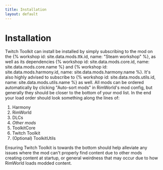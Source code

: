 ```yaml
---
title: Installation
layout: default
---
```


# Installation

Twitch Toolkit can install be installed by simply subscribing to the mod on the
{% workshop id: site.data.mods.ttk.id, name: "Steam workshop" %},
as well as its dependencies
{% workshop id: site.data.mods.core.id, name: site.data.mods.core.name %} and
{% workshop id: site.data.mods.harmony.id, name: site.data.mods.harmony.name %}.
It's also highly advised to subscribe to
{% workshop id: site.data.mods.utils.id, name: site.data.mods.utils.name %}
as well. All mods can be ordered automatically by clicking "Auto-sort mods" in
RimWorld's mod config, but generally they should be closer to the bottom of your
mod list. In the end your load order should look something along the lines of:

1. Harmony
2. RimWorld
3. DLCs
4. *Other mods*
5. ToolkitCore
6. Twitch Toolkit
7. (Optional) ToolkitUtils

Ensuring Twitch Toolkit is towards the bottom should help alleviate any issues
where the mod can't properly find content due to other mods creating content at
startup, or general weirdness that may occur due to how RimWorld loads modded
content.
